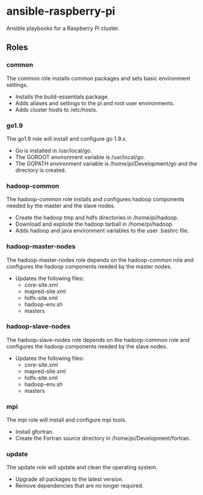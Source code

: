 # ansible-raspberry-pi

Ansible playbooks for a Raspberry Pi cluster.

## Roles

### common
The common role installs common packages and sets basic environment settings.
* Installs the build-essentials package.
* Adds aliases and settings to the pi and root user environments.
* Adds cluster hosts to /etc/hosts.

### go1.9
The go1.9 role will install and configure go 1.9.x.
* Go is installed in /usr/local/go.
* The GOROOT environment variable is /usr/local/go.
* The GOPATH environment variable is /home/pi/Development/go and the directory is created.

### hadoop-common
The hadoop-common role installs and configures hadoop components needed by the master and the slave nodes.
* Create the hadoop tmp and hdfs directories in /home/pi/hadoop.
* Download and explode the hadoop tarball in /home/pi/hadoop.
* Adds hadoop and java environment variables to the user .bashrc file.

### hadoop-master-nodes
The hadoop-master-nodes role depends on the hadoop-common role and configures the hadoop components needed by the master nodes.
* Updates the following files:
  * core-site.xml
  * mapred-site.xml
  * hdfs-site.xml
  * hadoop-env.sh
  * masters
  
### hadoop-slave-nodes
The hadoop-slave-nodes role depends on the hadoop-common role and configures the hadoop components needed by the slave nodes.
* Updates the following files:
  * core-site.xml
  * mapred-site.xml
  * hdfs-site.xml
  * hadoop-env.sh
  * masters
  
### mpi
The mpi role will install and configure mpi tools.
* Install gfortran.
* Create the Fortran source directory in /home/pi/Development/fortran.

### update
The update role will update and clean the operating system.
* Upgrade all packages to the latest version.
* Remove dependencies that are no longer required.

